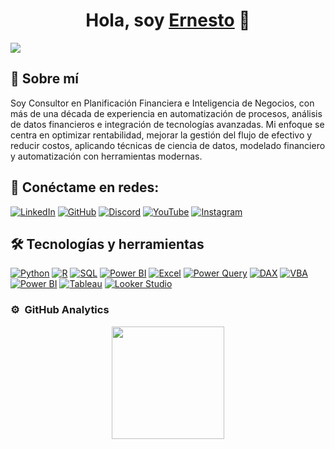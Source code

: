 <div align="center">
<h1 align="center">Hola, soy <a href="https://www.linkedin.com/in/vegacastilloe">Ernesto</a> 👋</h1>
</div>

<img src="https://media.licdn.com/dms/image/v2/D4E16AQFJ5dE5ZtWHAQ/profile-displaybackgroundimage-shrink_350_1400/profile-displaybackgroundimage-shrink_350_1400/0/1715800538049?e=1755129600&v=beta&t=noFz26nQp446vuqFiY_rZ2yMdw4EI3-JWYxXkiO5bUo">


## 📌 Sobre mí

Soy Consultor en Planificación Financiera e Inteligencia de Negocios, con más de una década de experiencia en automatización de procesos, análisis de datos financieros e integración de tecnologías avanzadas. Mi enfoque se centra en optimizar rentabilidad, mejorar la gestión del flujo de efectivo y reducir costos, aplicando técnicas de ciencia de datos, modelado financiero y automatización con herramientas modernas.

## 🔗 Conéctame en redes: 
[![LinkedIn](https://img.shields.io/badge/LinkedIn-0077B5?logo=linkedin&logoColor=white)](https://www.linkedin.com/in/vegacastilloe)
[![GitHub](https://img.shields.io/badge/GitHub-181717?logo=github&logoColor=white)](https://github.com/vegacastilloe)
[![Discord](https://img.shields.io/badge/Discord-5865F2?logo=discord&logoColor=white)](https://discord.com/users/devhox)
[![YouTube](https://img.shields.io/badge/YouTube-FF0000?logo=youtube&logoColor=white)](https://www.youtube.com/@vegacastilloe?sub_confirmation=1)
[![Instagram](https://img.shields.io/badge/Instagram-E4405F?logo=instagram&logoColor=white)](https://www.instagram.com/vegacastilloe)


## 🛠 Tecnologías y herramientas  

[![Python](https://img.shields.io/badge/Python-3776AB?logo=python&logoColor=white)](https://www.python.org/)
[![R](https://img.shields.io/badge/R-276DC3?logo=r&logoColor=white)](https://www.r-project.org/)
[![SQL](https://img.shields.io/badge/SQL-CC2927?logo=microsoftsqlserver&logoColor=white)](https://www.mysql.com/)
[![Power BI](https://img.shields.io/badge/Power%20BI-F2C811?logo=powerbi&logoColor=black)](https://powerbi.microsoft.com/)
[![Excel](https://img.shields.io/badge/Excel-217346?logo=microsoft-excel&logoColor=white)](https://www.microsoft.com/en-us/microsoft-365/excel)
[![Power Query](https://img.shields.io/badge/Power%20Query-00A650?logo=microsoft-excel&logoColor=white)](https://learn.microsoft.com/en-us/power-query/)
[![DAX](https://img.shields.io/badge/DAX-F2C811?logo=powerbi&logoColor=black)](https://learn.microsoft.com/en-us/dax/)
[![VBA](https://img.shields.io/badge/VBA-154734?logo=microsoft&logoColor=white)](https://learn.microsoft.com/en-us/office/vba/library-reference/concepts/)
[![Power BI](https://img.shields.io/badge/Power%20BI-F2C811?logo=powerbi&logoColor=black)](https://powerbi.microsoft.com/)
[![Tableau](https://img.shields.io/badge/Tableau-E97627?logo=tableau&logoColor=white)](https://www.tableau.com/)
[![Looker Studio](https://img.shields.io/badge/Looker%20Studio-4285F4?logo=google&logoColor=white)](https://lookerstudio.google.com/)  



### ⚙️ &nbsp;GitHub Analytics

<p align="center">
<a href="https://github.com/vegacastilloe">
  <img height="180em" src="https://github-readme-stats-eight-theta.vercel.app/api?username=vegacastilloe&show_icons=true&theme=algolia&include_all_commits=true&count_private=true"/>
  
</a>
</p>
